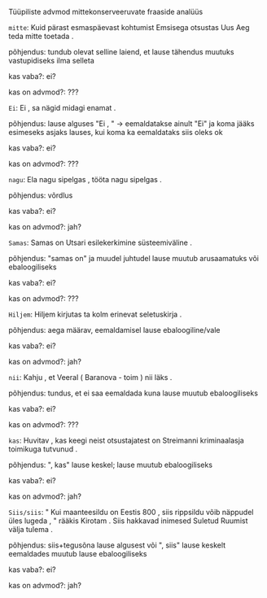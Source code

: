 
Tüüpiliste advmod mittekonserveeruvate fraaside analüüs


`mitte`:  Kuid pärast esmaspäevast kohtumist Emsisega otsustas Uus Aeg teda mitte toetada .

põhjendus: tundub olevat selline laiend, et lause tähendus muutuks vastupidiseks ilma selleta

kas vaba?:  ei?

kas on advmod?:  ???


`Ei`:  Ei , sa nägid midagi enamat .

põhjendus: lause alguses "Ei , " -> eemaldatakse ainult "Ei" ja koma jääks esimeseks asjaks lauses, kui koma ka eemaldataks siis oleks ok

kas vaba?:  ei?

kas on advmod?:  ???



`nagu`:  Ela nagu sipelgas , tööta nagu sipelgas .

põhjendus: võrdlus

kas vaba?:  ei?

kas on advmod?:  jah?



`Samas`:  Samas on Utsari esilekerkimine süsteemiväline .

põhjendus: "samas on" ja muudel juhtudel lause muutub arusaamatuks või ebaloogiliseks

kas vaba?:  ei?

kas on advmod?:   ???



`Hiljem`:  Hiljem kirjutas ta kolm erinevat seletuskirja .

põhjendus: aega määrav, eemaldamisel lause ebaloogiline/vale

kas vaba?:  ei?

kas on advmod?:  jah?




`nii`:   Kahju , et Veeral ( Baranova - toim ) nii läks .

põhjendus: tundus, et ei saa eemaldada kuna lause muutub ebaloogiliseks

kas vaba?:  ei?

kas on advmod?:  ???



`kas`:  Huvitav , kas keegi neist otsustajatest on Streimanni kriminaalasja toimikuga tutvunud .

põhjendus: ", kas"  lause keskel; lause muutub ebaloogiliseks 

kas vaba?:  ei?

kas on advmod?:  jah?



`Siis/siis`:  " Kui maanteesildu on Eestis 800 , siis rippsildu võib näppudel üles lugeda , " rääkis Kirotam .       Siis hakkavad inimesed Suletud Ruumist välja tulema .

põhjendus: siis+tegusõna lause algusest või ", siis" lause keskelt eemaldades muutub lause ebaloogiliseks  

kas vaba?:  ei?

kas on advmod?:  jah?

